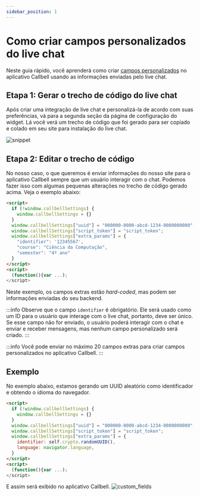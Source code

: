 ```yaml
---
sidebar_position: 1
---
```


# Como criar campos personalizados do live chat

Neste guia rápido, você aprenderá como criar [campos personalizados](https://headwayapp.co/callbell-changelog/custom-fields-(for-contacts)-225586) no aplicativo Callbell usando as informações enviadas pelo live chat.

## Etapa 1: Gerar o trecho de código do live chat

Após criar uma integração de live chat e personalizá-la de acordo com suas preferências, vá para a segunda seção da página de configuração do widget. Lá você verá um trecho de código que foi gerado para ser copiado e colado em seu site para instalação do live chat.

![snippet](./assets/snippet.png)

## Etapa 2: Editar o trecho de código

No nosso caso, o que queremos é enviar informações do nosso site para o aplicativo Callbell sempre que um usuário interagir com o chat. Podemos fazer isso com algumas pequenas alterações no trecho de código gerado acima. Veja o exemplo abaixo:

```html
<script>
  if (!window.callbellSettings) {
    window.callbellSettings = {}
  }
  window.callbellSettings["uuid"] = "000000-0000-abcd-1234-0000000000";
  window.callbellSettings["script_token"] = "script_token";
  window.callbellSettings["extra_params"] = {
    "identifier": '12345567',
    "course": "Ciência da Computação",
    "semester": "4º ano"
  }
</script>
<script>
  (function(){var ...);
</script>
```

Neste exemplo, os campos extras estão *hard-coded*, mas podem ser informações enviadas do seu backend.

:::info
Observe que o campo `identifier` é obrigatório. Ele será usado como um ID para o usuário que interage com o live chat, portanto, deve ser único. Se esse campo não for enviado, o usuário poderá interagir com o chat e enviar e receber mensagens, mas nenhum campo personalizado será criado.
:::

:::info
Você pode enviar no máximo 20 campos extras para criar campos personalizados no aplicativo Callbell.
:::

## Exemplo

No exemplo abaixo, estamos gerando um UUID aleatório como identificador e obtendo o idioma do navegador.
```html
<script>
  if (!window.callbellSettings) {
    window.callbellSettings = {}
  }
  window.callbellSettings["uuid"] = "000000-0000-abcd-1234-0000000000";
  window.callbellSettings["script_token"] = "script_token";
  window.callbellSettings["extra_params"] = {
    identifier: self.crypto.randomUUID(),
    language: navigator.language,
  }
</script>
<script>
  (function(){var ...);
</script>
````

E assim será exibido no aplicativo Callbell.
![custom_fields](./assets/custom_fields.png)